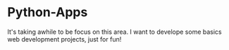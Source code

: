 # Python-Apps

It's taking awhile to be focus on this area. I want to develope some basics web development projects, just for fun!
